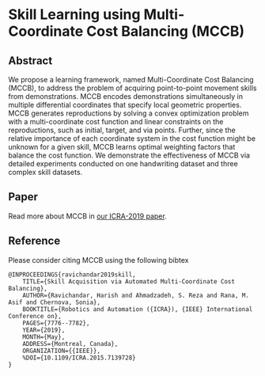# Skill Learning using Multi-Coordinate Cost Balancing (MCCB)

## Abstract
We propose a learning framework, named Multi-Coordinate Cost Balancing (MCCB), to address the problem of acquiring point-to-point movement skills from demonstrations. MCCB encodes demonstrations simultaneously in multiple differential coordinates that specify local geometric properties. MCCB generates reproductions by solving a convex optimization problem with a multi-coordinate cost function and linear constraints on the reproductions, such as initial, target, and via points. Further, since the relative importance of each coordinate system in the cost function might be unknown for a given skill, MCCB learns optimal weighting factors that balance the cost function. We demonstrate the effectiveness of MCCB via detailed experiments conducted on one handwriting dataset and three complex skill datasets.

## Paper
Read more about MCCB in [our ICRA-2019 paper](http://docs.ahmadzadeh.info/pdfs/ICRA_2019.pdf).

## Reference
Please consider citing MCCB using the following bibtex

```
@INPROCEEDINGS{ravichandar2019skill,
    TITLE={Skill Acquisition via Automated Multi-Coordinate Cost Balancing},
    AUTHOR={Ravichandar, Harish and Ahmadzadeh, S. Reza and Rana, M. Asif and Chernova, Sonia},
    BOOKTITLE={Robotics and Automation ({ICRA}), {IEEE} International Conference on},
    PAGES={7776--7782},
    YEAR={2019},
    MONTH={May},
    ADDRESS={Montreal, Canada},
    ORGANIZATION={{IEEE}},
    %DOI={10.1109/ICRA.2015.7139728}
}
```

